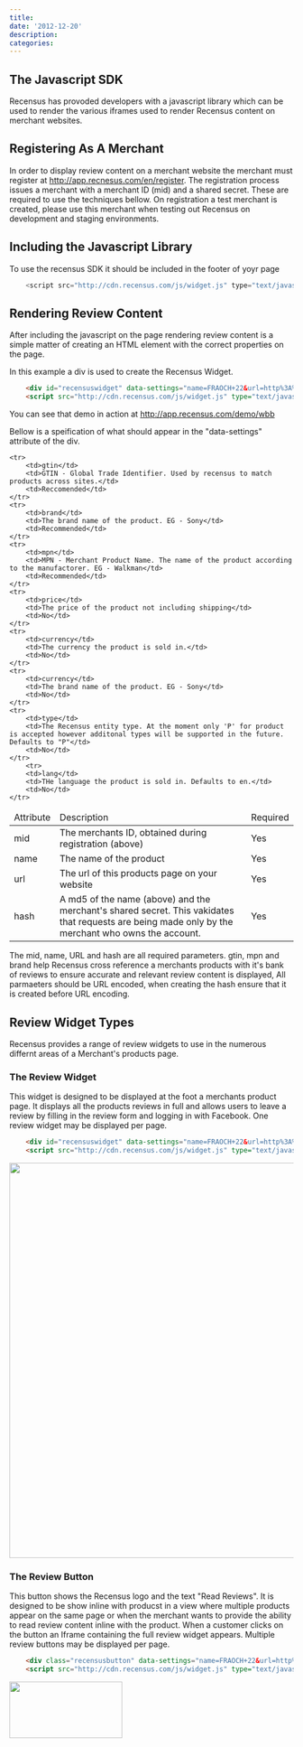```yaml
---
title:
date: '2012-12-20'
description:
categories:
---
```


## The Javascript SDK

Recensus has provoded developers with a javascript library which can be used to render the various iframes 
used to render Recensus content on merchant websites. 

## Registering As A Merchant

In order to display review content on a merchant website the merchant must register at http://app.recnesus.com/en/register.
The registration process issues a merchant with a merchant ID (mid) and a shared secret. These are required to use the techniques bellow. 
On registration a test merchant is created, please use this merchant when testing out Recensus on development and staging environments. 

## Including the Javascript Library

To use the recensus SDK it should be included in the footer of yoyr page

````javascript
    <script src="http://cdn.recensus.com/js/widget.js" type="text/javascript"></script> 
````

## Rendering Review Content

After including the javascript on the page rendering review content is a simple matter of creating an HTML element with the 
correct properties on the page.

In this example a div is used to create the Recensus Widget. 

````html 
	<div id="recensuswidget" data-settings="name=FRAOCH+22&url=http%3A%2F%2Fapp.recensus.com%2Fdemo%2Fwbb&mid=2&hash=e3b660c002d682122537f2ad312ad177"></div>
    <script src="http://cdn.recensus.com/js/widget.js" type="text/javascript"></script> 
````

You can see that demo in action at http://app.recensus.com/demo/wbb

Bellow is a speification of what should appear in the "data-settings" attribute of the div.

<table>
	<thead>
		<td>Attribute</td>
		<td>Description</td>
		<td>Required</td>
	</thead>
	<tr> 
		<td>mid</td>
		<td>The merchants ID, obtained during registration (above)</td>
		<td>Yes</td>
	</tr>
	<tr> 
		<td>name</td>
		<td>The name of the product</td>
		<td>Yes</td>
	</tr>
	<tr> 
		<td>url</td>
		<td>The url of this products page on your website</td>
		<td>Yes</td>
	</tr>
	<tr>
		<td>hash</td>
		<td>A md5 of the name (above) and the merchant's shared secret. This vakidates that requests are being made only by the merchant who owns the account.</td>
		<td>Yes</td>

	<tr> 
		<td>gtin</td>
		<td>GTIN - Global Trade Identifier. Used by recensus to match products across sites.</td>
		<td>Reccomended</td>
	</tr>
	<tr> 
		<td>brand</td>
		<td>The brand name of the product. EG - Sony</td>
		<td>Recommended</td>
	</tr>
	<tr> 
		<td>mpn</td>
		<td>MPN - Merchant Product Name. The name of the product according to the manufactorer. EG - Walkman</td>
		<td>Recommended</td>
	</tr>
	<tr> 
		<td>price</td>
		<td>The price of the product not including shipping</td>
		<td>No</td>
	</tr>
	<tr> 
		<td>currency</td>
		<td>The currency the product is sold in.</td>
		<td>No</td>
	</tr>
	<tr> 
		<td>currency</td>
		<td>The brand name of the product. EG - Sony</td>
		<td>No</td>
	</tr>
	<tr> 
		<td>type</td>
		<td>The Recensus entity type. At the moment only 'P' for product is accepted however additonal types will be supported in the future. Defaults to "P"</td>
		<td>No</td>
	</tr>
		<tr> 
		<td>lang</td>
		<td>THe language the product is sold in. Defaults to en.</td>
		<td>No</td>
	</tr>
</table>


The mid, name, URL and hash are all required parameters. gtin, mpn and brand help Recensus cross reference a merchants products with it's bank of reviews to ensure accurate and relevant review content is displayed, All parmaeters should be URL encoded, when creating the hash ensure that it is created before URL encoding. 

## Review Widget Types

Recensus provides a range of review widgets to use in the numerous differnt areas of a Merchant's products page.

### The Review Widget

This widget is designed to be displayed at the foot a merchants product page. It displays all the products reviews in full and allows users to leave a review by filling in the review form and logging in with Facebook. One review widget may be displayed per page.

````html 
	<div id="recensuswidget" data-settings="name=FRAOCH+22&url=http%3A%2F%2Fapp.recensus.com%2Fdemo%2Fwbb&mid=2&hash=e3b660c002d682122537f2ad312ad177"></div>
    <script src="http://cdn.recensus.com/js/widget.js" type="text/javascript"></script> 
````

<img src="https://s3-sa-east-1.amazonaws.com/developer.recensus.com/review-widget-light.png" height=700 width=700 />

### The Review Button

This button shows the Recensus logo and the text "Read Reviews". It is designed to be show inline with producst in a view where multiple products appear on the same page or when the merchant wants to provide the ability to read review content inline with the product. When a customer clicks on the button an Iframe containing the full review widget appears. Multiple review buttons may be displayed per page.

````html 
	<div class="recensusbutton" data-settings="name=FRAOCH+22&url=http%3A%2F%2Fapp.recensus.com%2Fdemo%2Fwbb&mid=2&hash=e3b660c002d682122537f2ad312ad177"></div>
    <script src="http://cdn.recensus.com/js/widget.js" type="text/javascript"></script> 
````

<img src="https://s3-sa-east-1.amazonaws.com/developer.recensus.com/review-button-dark.png" height=100 width=200/>